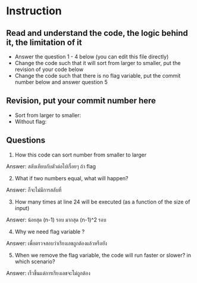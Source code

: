 ﻿# Instruction

## Read and understand the code, the logic behind it, the limitation of it
* Answer the question 1 - 4 below (you can edit this file directly)
* Change the code such that it will sort from larger to smaller, put the revision of your code below
* Change the code such that there is no flag variable, put the commit number below and answer question 5 


## Revision, put your commit number here
* Sort from larger to smaller:
* Without flag:

## Questions
1. How this code can sort number from smaller to larger
 
Answer: สลับเทียบกับตัวต่อไปเรื่อยๆ ถ้า flag 

2. What if two numbers equal, what will happen? 

Answer: ก็จะไม่มีการสลับที่

3. How many times at line 24 will be executed (as a function of the size of input) 

Answer: น้อยสุด (n-1) รอบ มากสุด (n-1)^2 รอบ

4. Why we need flag variable ? 

Answer: เพื่อตรวจสอบว่าเรียงเลขถูกต้องแล้วหรือยัง

5. When we remove the flag variable, the code will run faster or slower? in which scenario? 

Answer: เร็วขึ้นแต่การเรียงเลขจะไม่ถูกต้อง 